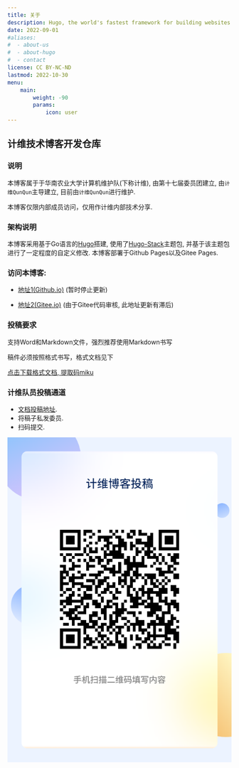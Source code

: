 ```yaml
---
title: 关于
description: Hugo, the world's fastest framework for building websites
date: 2022-09-01
#aliases:
#  - about-us
#  - about-hugo
#  - contact
license: CC BY-NC-ND
lastmod: 2022-10-30
menu:
    main: 
        weight: -90
        params:
            icon: user
---
```

## 计维技术博客开发仓库

### 说明

本博客属于于华南农业大学计算机维护队(下称计维), 由第十七届委员团建立, 由`计维QunQun`主导建立, 目前由`计维QunQun`进行维护.

本博客仅限内部成员访问，仅用作计维内部技术分享.

### 架构说明

本博客采用基于Go语言的[Hugo](https://github.com/gohugoio/hugo)搭建, 使用了[Hugo-Stack](https://github.com/CaiJimmy/hugo-theme-stack)主题包, 并基于该主题包进行了一定程度的自定义修改. 本博客部署于Github Pages以及Gitee Pages.

### 访问本博客:

* [地址1(Github.io)]() (暂时停止更新)

* [地址2(Gitee.io)](https://scau-jiwei.gitee.io) (由于Gitee代码审核, 此地址更新有滞后)

### 投稿要求

支持Word和Markdown文件，强烈推荐使用Markdown书写

稿件必须按照格式书写，格式文档见下

[点击下载格式文档, 提取码miku](https://pan.baidu.com/s/1d6J2ZMZV1J3lkc42NixG1A?pwd=miku) 

### 计维队员投稿通道

* [文档投稿地址](https://workspace.jianguoyun.com/inbox/collect/5ac874186b6340bf92c5aa7895134ee6/submitv2).
* 将稿子私发委员.
* 扫码提交.

![稿件提交二维码](提交二维码.png)

